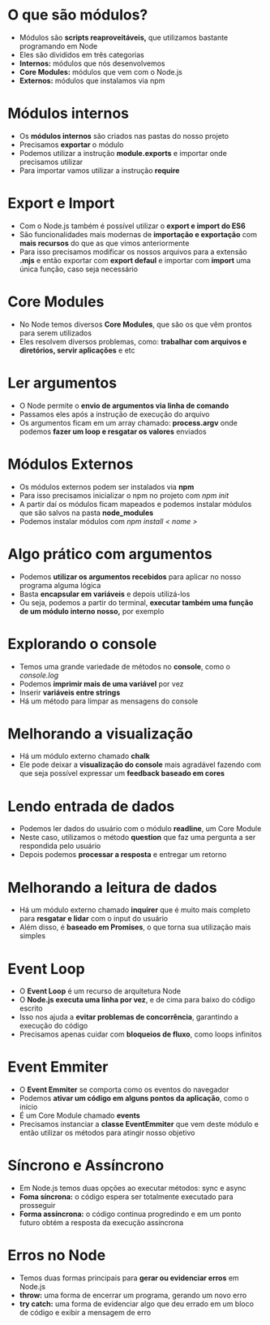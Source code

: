 # O que são módulos?

- Módulos são **scripts reaproveitáveis,** que utilizamos bastante programando em Node
- Eles são divididos em três categorias
- **Internos:** módulos que nós desenvolvemos
- **Core Modules:** módulos que vem com o Node.js
- **Externos:** módulos que instalamos via npm

# Módulos internos

- Os **módulos internos** são criados nas pastas do nosso projeto
- Precisamos **exportar** o módulo
- Podemos utilizar a instrução **module.exports** e importar onde precisamos utilizar
- Para importar vamos utilizar a instrução **require**

# Export e Import

- Com o Node.js também é possível utilizar o **export e import do ES6**
- São funcionalidades mais modernas de **importação e exportação** com **mais recursos** do que as que vimos anteriormente
- Para isso precisamos modificar os nossos arquivos para a extensão **.mjs** e então exportar com **export defaul** e importar com **import** uma única função, caso seja necessário

# Core Modules

- No Node temos diversos **Core Modules**, que são os que vêm prontos para serem utilizados
- Eles resolvem diversos problemas, como: **trabalhar com arquivos e diretórios, servir aplicações** e etc

# Ler argumentos

- O Node permite o **envio de argumentos via linha de comando**
- Passamos eles após a instrução de execução do arquivo
- Os argumentos ficam em um array chamado: **process.argv** onde podemos **fazer um loop e resgatar os valores** enviados

# Módulos Externos

- Os módulos externos podem ser instalados via **npm**
- Para isso precisamos inicializar o npm no projeto com *npm init*
- A partir daí os módulos ficam mapeados e podemos instalar módulos que são salvos na pasta **node_modules**
- Podemos instalar módulos com *npm install < nome >*

# Algo prático com argumentos

- Podemos **utilizar os argumentos recebidos** para aplicar no nosso programa alguma lógica
- Basta **encapsular em variáveis** e depois utilizá-los
- Ou seja, podemos a partir do terminal, **executar também uma função de um módulo interno nosso,** por exemplo

# Explorando o console

- Temos uma grande variedade de métodos no **console**, como o *console.log*
- Podemos **imprimir mais de uma variável** por vez
- Inserir **variáveis entre strings**
- Há um método para limpar as mensagens do console

# Melhorando a visualização

- Há um módulo externo chamado **chalk**
- Ele pode deixar a **visualização do console** mais agradável fazendo com que seja possível expressar um **feedback baseado em cores**

# Lendo entrada de dados

- Podemos ler dados do usuário com o módulo **readline**, um Core Module
- Neste caso, utilizamos o método **question** que faz uma pergunta a ser respondida pelo usuário
- Depois podemos **processar a resposta** e entregar um retorno

# Melhorando a leitura de dados

- Há um módulo externo chamado **inquirer** que é muito mais completo para **resgatar e lidar** com o input do usuário
- Além disso, é **baseado em Promises**, o que torna sua utilização mais simples

# Event Loop

- O **Event Loop** é um recurso de arquitetura Node
- O **Node.js executa uma linha por vez**, e de cima para baixo do código escrito
- Isso nos ajuda a **evitar problemas de concorrência**, garantindo a execução do código
- Precisamos apenas cuidar com **bloqueios de fluxo**, como loops infinitos

# Event Emmiter

- O **Event Emmiter** se comporta como os eventos do navegador
- Podemos **ativar um código em alguns pontos da aplicação**, como o início
- É um Core Module chamado **events**
- Precisamos instanciar a **classe EventEmmiter** que vem deste módulo e então utilizar os métodos para atingir nosso objetivo

# Síncrono e Assíncrono

- Em Node.js temos duas opções ao executar métodos: sync e async
- **Foma síncrona:** o código espera ser totalmente executado para prosseguir
- **Forma assíncrona:** o código continua progredindo e em um ponto futuro obtém a resposta da execução assíncrona

# Erros no Node

- Temos duas formas principais para **gerar ou evidenciar erros** em Node.js
- **throw:** uma forma de encerrar um programa, gerando um novo erro
- **try catch:** uma forma de evidenciar algo que deu errado em um bloco de código e exibir a mensagem de erro